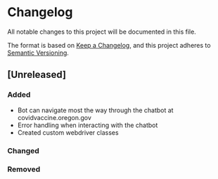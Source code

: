 # Changelog
All notable changes to this project will be documented in this file.

The format is based on [Keep a Changelog](https://keepachangelog.com/en/1.0.0/),
and this project adheres to [Semantic Versioning](https://semver.org/spec/v2.0.0.html).

## [Unreleased]
### Added

- Bot can navigate most the way through the chatbot at covidvaccine.oregon.gov
- Error handling when interacting with the chatbot
- Created custom webdriver classes

### Changed

### Removed